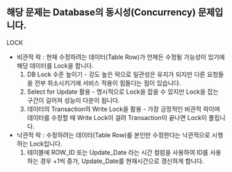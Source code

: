 해당 문제는 Database의 동시성(Concurrency) 문제입니다.
-
LOCK
  - 비관적 락 : 현재 수정하려는 데이터(Table Row)가 언제든 수정될 가능성이 있기에 해당 데이터를 Lock을 합니다.
    1. DB Lock 수준 높이기 - 강도 높은 락으로 일관성은 유지가 되지만 다른 요청들을 전부 취소시키기에 서비스 적용이 힘들다는 점이 있습니다.
    2. Select for Update 활용 - 명시적으로 Lock을 잡을 수 있지만 Lock을 잡는 구간이 길어져 성능이 다운이 됩니다.
    3. 데이터의 Transaction의 Write Lock을 활용 - 가장 긍정적인 비관적 락이며 데이터를 수정할 때 Write Lock이 걸려 Transaction이 끝나면 Lock이 풀립니다.
  - 낙관적 락 : 수정하려는 데이터(Table Row)를 본인만 수정한다는 낙관적으로 시행하는 Lock입니다.
    1. 테이블에 ROW_ID 또는 Update_Date 라는 시간 컬럼을 사용하여 ID를 사용하는 경우 +1씩 증가, Update_Date를 현재시간으로 갱신하게 합니다.
        
